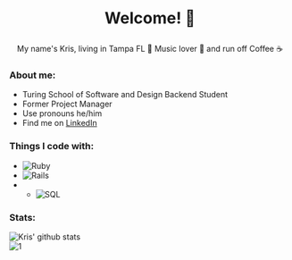 # <p align='center'>Welcome!  🕺 </p>

<p align='center'>My name's Kris, living in Tampa FL 🌴 Music lover 🎸 and run off Coffee ☕</p>

### About me:

- Turing School of Software and Design Backend Student
- Former Project Manager
- Use pronouns he/him
- Find me on [LinkedIn](https://www.linkedin.com/in/kris-litman-7095351a4/)

### Things I code with:
- <img alt="Ruby" src="https://img.shields.io/badge/-Ruby-45b8d8?style=flat-square&logo=ruby&logoColor=black" />
- <img alt="Rails" src="https://img.shields.io/badge/-Rails-45b8d8?style=flat-square&logo=rails&logoColor=black" />
- - <img alt="SQL" src="https://img.shields.io/badge/-SQL-45b8d8?style=flat-square&logo=sql&logoColor=black" />
### Stats:
![Kris' github stats](https://github-readme-stats.vercel.app/api?username=krislitman&show_icons=true&theme=tokyonight)<br>
![1](https://github-readme-stats.vercel.app/api/top-langs/?username=krislitman&theme=tokyonight)
